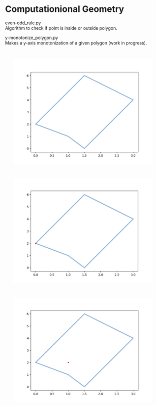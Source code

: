 # Computationional Geometry

even-odd_rule.py<br>
Algorithm to check if point is inside or outside polygon.

y-monotonize_polygon.py<br>
Makes a y-axis monotonization of a given polygon (work in progress).

<br>
<p align="center">
<img src="https://github.com/romba050/comput_geo/blob/master/readme_images/poly.png" width=450></img>
</p>

<br>
<p align="center">
<img src="https://github.com/romba050/comput_geo/blob/master/readme_images/Figure_1.png" width=450></img>
</p>

<br>
<p align="center">
<img src="https://github.com/romba050/comput_geo/blob/master/readme_images/monotone_poly_w_point.png" width=450></img>
</p>
